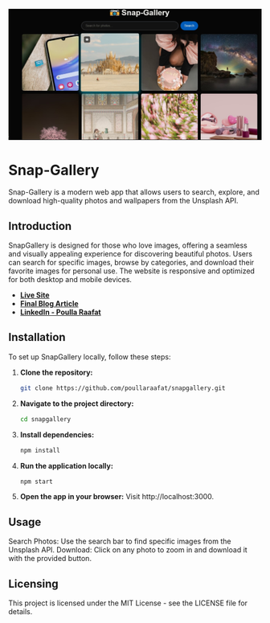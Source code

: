 ![Alt text](public/images/screenshot2.jpg)

# Snap-Gallery

Snap-Gallery is a modern web app that allows users to search, explore, and download high-quality photos and wallpapers from the Unsplash API.

## Introduction
SnapGallery is designed for those who love images, offering a seamless and visually appealing experience for discovering beautiful photos. Users can search for specific images, browse by categories, and download their favorite images for personal use. The website is responsive and optimized for both desktop and mobile devices.

- **[Live Site](https://snapgallery-26d4b.web.app/)**
- **[Final Blog Article](https://www.linkedin.com/posts/poulla-raafat_snap-gallery-project-1-introduction-purpose-activity-7242080157954412544-5NpG?utm_source=share&utm_medium=member_desktop)**
- **[LinkedIn - Poulla Raafat](https://www.linkedin.com/in/poulla-raafat-14b550281/)**

## Installation
To set up SnapGallery locally, follow these steps:

1. **Clone the repository:**
   ```bash
   git clone https://github.com/poullaraafat/snapgallery.git
2. **Navigate to the project directory:**

   ```bash
   cd snapgallery

3. **Install dependencies:**

   ```bash
   npm install

4. **Run the application locally:**

   ```bash
   npm start
5. **Open the app in your browser:**
   Visit http://localhost:3000.

## Usage
Search Photos: Use the search bar to find specific images from the Unsplash API.
Download: Click on any photo to zoom in and download it with the provided button.
## Licensing
This project is licensed under the MIT License - see the LICENSE file for details.
